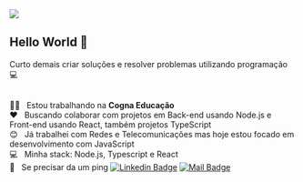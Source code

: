 <img width="auto" src="https://i.imgur.com/Wpoh2dD.jpg">

## Hello World :wave:
Curto demais criar soluções e resolver problemas utilizando programação :computer:

 <br/> :man_technologist: &nbsp; Estou trabalhando na **Cogna Educação**
 <br/> :heart: &nbsp; Buscando colaborar com projetos em Back-end usando Node.js e Front-end usando React, também projetos TypeScript
 <br/> :blush: &nbsp; Já trabalhei com Redes e Telecomunicações mas hoje estou focado em desenvolvimento com JavaScript
 <br/> :computer: &nbsp; Minha stack: Node.js, Typescript e React 
 <br/> :call_me_hand: &nbsp; Se precisar da um ping [![Linkedin Badge](https://img.shields.io/badge/-Guilherme_Cesar-blue?style=flat-square&logo=Linkedin&logoColor=white&link=https://www.linkedin.com/in/ssguicesar/)](https://www.linkedin.com/in/ssguicesar/) 
[![Mail Badge](https://img.shields.io/badge/-gui@codwx.com-c14438?style=flat-square&logo=Gmail&logoColor=white&link=mailto:gui@potssmail.com)](mailto:gui@potssmail.com)
